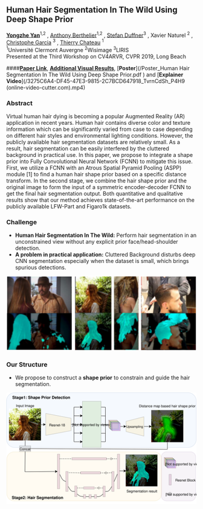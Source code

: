 ## Human Hair Segmentation In The Wild Using Deep Shape Prior
[**Yongzhe Yan**](mailto:yongzhe.yan@etu.uca.fr)<sup>1,2</sup> , [Anthony Berthelier](mailto:anthony.berthelier@etu.uca.fr)<sup>1,2</sup> , [Stefan Duffner](mailto:stefan.duffner@liris.cnrs.fr)<sup>3</sup> , Xavier Naturel <sup>2</sup> , [Christophe Garcia](mailto:christophe.garcia@liris.cnrs.fr) <sup>3</sup> , [Thierry Chateau](mailto:thierry.chateau@uca.fr) <sup>1</sup> <br>
<sup>1</sup>Université Clermont Auvergne     <sup>2</sup>Wisimage      <sup>3</sup>LIRIS <br>
Presented at the Third Workshop on CV4ARVR, CVPR 2019, Long Beach <br>

####[**Paper Link**](http://mixedreality.cs.cornell.edu/s/23_CVPRW_hair_segmentation.pdf), [**Additional Visual Results**](/CVPRW_supp.pdf), [**Poster**](/Poster_Human Hair Segmentation In The Wild Using Deep Shape Prior.pdf	) and [**Explainer Video**](/3275C6A4-DF45-47E3-9815-2C7BCD647918_TvrnCdSh_P4H9 (online-video-cutter.com).mp4)<br>

### Abstract

Virtual human hair dying is becoming a popular Augmented Reality (AR) application in recent years. Human hair contains diverse color and texture information which can be significantly varied from case to case depending on different hair styles and environmental lighting conditions. However, the publicly available hair segmentation datasets are relatively small. As a result, hair segmentation can be easily interfered by the cluttered background in practical use. In this paper, we propose to integrate a shape prior into Fully Convolutional Neural Network (FCNN) to mitigate this issue. First, we utilize a FCNN with an Atrous Spatial Pyramid Pooling (ASPP) module [1] to find a human hair shape prior based on a specific distance transform. In the second stage, we combine the hair shape prior and the original image to form the input of a symmetric encoder-decoder FCNN to get the final hair segmentation output. Both quantitative and qualitative results show that our method achieves state-of-the-art performance on the publicly available LFW-Part and Figaro1k datasets.

### Challenge
* **Human Hair Segmentation In The Wild:** Perform hair segmentation in an unconstrained view without any explicit prior face/head-shoulder detection.
* **A problem in practical application:** Cluttered Background disturbs deep CNN segmentation especially when the dataset is small, which brings spurious detections.

![Spurious Detection](/Spurious.png)

### Our Structure
* We propose to construct a **shape prior** to constrain and guide the hair segmentation.

![Structure](/CVPRW_overall.svg)
